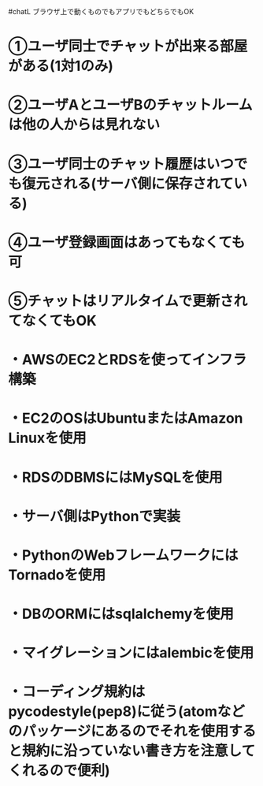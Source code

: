 #chatL
ブラウザ上で動くものでもアプリでもどちらでもOK
# ①ユーザ同士でチャットが出来る部屋がある(1対1のみ)
# ②ユーザAとユーザBのチャットルームは他の人からは見れない
# ③ユーザ同士のチャット履歴はいつでも復元される(サーバ側に保存されている)
# ④ユーザ登録画面はあってもなくても可
# ⑤チャットはリアルタイムで更新されてなくてもOK

# ・AWSのEC2とRDSを使ってインフラ構築
# ・EC2のOSはUbuntuまたはAmazon Linuxを使用
# ・RDSのDBMSにはMySQLを使用
# ・サーバ側はPythonで実装
# ・PythonのWebフレームワークにはTornadoを使用
# ・DBのORMにはsqlalchemyを使用
# ・マイグレーションにはalembicを使用
# ・コーディング規約はpycodestyle(pep8)に従う(atomなどのパッケージにあるのでそれを使用すると規約に沿っていない書き方を注意してくれるので便利)
